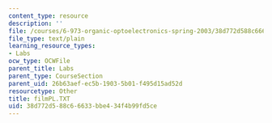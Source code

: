 ```yaml
---
content_type: resource
description: ''
file: /courses/6-973-organic-optoelectronics-spring-2003/38d772d588c66633bbe434f4b99fd5ce_filmPL.TXT
file_type: text/plain
learning_resource_types:
- Labs
ocw_type: OCWFile
parent_title: Labs
parent_type: CourseSection
parent_uid: 26b63aef-ec5b-1903-5b01-f495d15ad52d
resourcetype: Other
title: filmPL.TXT
uid: 38d772d5-88c6-6633-bbe4-34f4b99fd5ce
---
```

